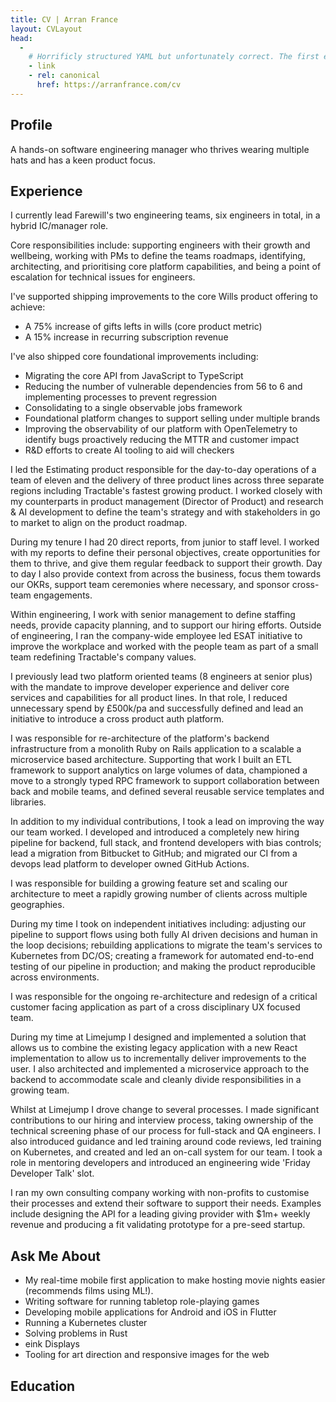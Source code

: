```yaml
---
title: CV | Arran France
layout: CVLayout
head:
  - 
    # Horrificly structured YAML but unfortunately correct. The first element in the list is the tag, the second element is a list of attributes
    - link
    - rel: canonical
      href: https://arranfrance.com/cv
---
```


<WorkHistory-Header />

## Profile

A hands-on software engineering manager who thrives wearing multiple hats and has a keen product focus.

## Experience


<WorkHistory-Block title="Farewill" subtitle="Engineering Lead" years="Jan 2024-Present">

I currently lead Farewill's two engineering teams, six engineers in total, in a hybrid IC/manager role.

Core responsibilities include: supporting engineers with their growth and wellbeing, working with PMs to define the teams roadmaps, identifying, architecting, and prioritising core platform capabilities, and being a point of escalation for technical issues for engineers.

I've supported shipping improvements to the core Wills product offering to achieve:

- A 75% increase of gifts lefts in wills (core product metric)
- A 15% increase in recurring subscription revenue

I've also shipped core foundational improvements including:

- Migrating the core API from JavaScript to TypeScript
- Reducing the number of vulnerable dependencies from 56 to 6 and implementing processes to prevent regression
- Consolidating to a single observable jobs framework
- Foundational platform changes to support selling under multiple brands
- Improving the observability of our platform with OpenTelemetry to identify bugs proactively reducing the MTTR and customer impact
- R&D efforts to create AI tooling to aid will checkers

<WorkHistory-Skills :list="['TypeScript', 'Postgres', 'Redis', 'Node.js', 'React', 'Next.js', 'Cloudflare']" />

</WorkHistory-Block>

<WorkHistory-Block title="Tractable" subtitle="Engineering Manager" years="May 2022-Jan 2024">

I led the Estimating product responsible for the day-to-day operations of a team of eleven and the delivery of three product lines across three separate regions including Tractable's fastest growing product. I worked closely with my counterparts in product management (Director of Product) and research & AI development to define the team's strategy and with stakeholders in go to market to align on the product roadmap.

During my tenure I had 20 direct reports, from junior to staff level. I worked with my reports to define their personal objectives, create opportunities for them to thrive, and give them regular feedback to support their growth. Day to day I also provide context from across the business, focus them towards our OKRs, support team ceremonies where necessary, and sponsor cross-team engagements.

Within engineering, I work with senior management to define staffing needs, provide capacity planning, and to support our hiring efforts. Outside of engineering, I ran the company-wide employee led ESAT initiative to improve the workplace and worked with the people team as part of a small team redefining Tractable's company values.

I previously lead two platform oriented teams (8 engineers at senior plus) with the mandate to improve developer experience and deliver core services and capabilities for all product lines. In that role, I reduced unnecessary spend by £500k/pa and successfully defined and lead an initiative to introduce a cross product auth platform.

</WorkHistory-Block>

<WorkHistory-Block title="Tendable" subtitle="Tech Lead" years="June 2021-April 2022">

I was responsible for re-architecture of the platform's backend infrastructure from a monolith Ruby on Rails application to a scalable a microservice based architecture. Supporting that work I built an ETL framework to support analytics on large volumes of data, championed a move to a strongly typed RPC framework to support collaboration between back and mobile teams, and defined several reusable service templates and libraries.

In addition to my individual contributions, I took a lead on improving the way our team worked. I developed and introduced a completely new hiring pipeline for backend, full stack, and frontend developers with bias controls; lead a migration from Bitbucket to GitHub; and migrated our CI from a devops lead platform to developer owned GitHub Actions.

<WorkHistory-Skills :list="['Ruby', 'Rails', 'Resque', 'TypeScript', 'Postgres', 'Node.js', 'Redis', 'ETL', 'Protobuf']" />

</WorkHistory-Block>

<WorkHistory-Block title="Tractable" subtitle="Developer" years="September 2020-June 2021">

I was responsible for building a growing feature set and scaling our architecture to meet a rapidly growing number of clients across multiple geographies.

During my time I took on independent initiatives including: adjusting our pipeline to support flows using both fully AI driven decisions and human in the loop decisions; rebuilding applications to migrate the team's services to Kubernetes from DC/OS; creating a framework for automated end-to-end testing of our pipeline in production; and making the product reproducible across environments.
<!-- 
I also helped improve the robustness of our codebase by kickstarting an initiative to introduce stronger types, extracting reused functionality into well tested libraries, and improving the resilience of our release process to prevent downtimes during deploys. -->

<WorkHistory-Skills :list="['TypeScript', 'GraphQL', 'Kafka', 'Node.js', 'React', 'Kubernetes', 'Postgres', 'Redis', 'Docker', 'AWS', 'Gauge', 'Jenkins', 'Datadog', 'ArgoCD', 'Monorepo']" />

</WorkHistory-Block>

<WorkHistory-Block title="Limejump" subtitle="Developer" years="February 2019-September 2020">

I was responsible for the ongoing re-architecture and redesign of a critical customer facing application as part of a cross disciplinary UX focused team.

During my time at Limejump I designed and implemented a solution that allows us to combine the existing legacy application with a new React implementation to allow us to incrementally deliver improvements to the user. I also architected and implemented a microservice approach to the backend to accommodate scale and cleanly divide responsibilities in a growing team.

Whilst at Limejump I drove change to several processes. I made significant contributions to our hiring and interview process, taking ownership of the technical screening phase of our process for full-stack and QA engineers. I also introduced guidance and led training around code reviews, led training on Kubernetes, and created and led an on-call system for our team. I took a role in mentoring developers and introduced an engineering wide 'Friday Developer Talk' slot.

<WorkHistory-Skills :list="['Node.js', 'React', 'Redux', 'Kubernetes', 'Docker', 'AWS', 'Prometheus', 'CircleCI', 'Git', 'Google Cloud']" />

</WorkHistory-Block>

<WorkHistory-Block title="Bricks and Mortar Studio" subtitle="Owner/Director" years="2016-2020">
I ran my own consulting company working with non-profits to customise their processes and extend their software to support their needs. Examples include designing the API for a leading giving provider with $1m+ weekly revenue and producing a fit validating prototype for a pre-seed startup.

<WorkHistory-Skills :list="['C#', 'ASP.NET', 'SQL', 'Python3', 'Pandas']" />

</WorkHistory-Block>

<WorkHistory-Block :brief="true" title="Spark Development Network" subtitle="Developer, Remote" years="June 2018-February 2019">

<!-- I built and designed features to specification for clients, incorporating them into the core OSS product when appropriate, or building them as a custom solution when not. Solutions were built to work at scale while maintaining high performance and reliability on both on-premise and cloud infrastructure. My primary focus was coordinating the development for a key strategic partner.

During my time I introduced developer best practices including code reviews and tools for enforcing code style and static analysis.

<WorkHistory-Skills :list="['C#', 'ASP.NET', 'SQL', 'SQL Server', 'jQuery', 'IIS', 'Azure', 'Windows Server',  'Requirements Analysis', 'OSS Community Management', 'Release Planning', 'Retainer Management']" /> -->

</WorkHistory-Block>

<WorkHistory-Block :brief="true" title="Royal Holloway, University of London" subtitle="Undergraduate Researcher" years="Summer 2016 / Summer 2017">

<!-- I produced a web interface (Rust/Angular 1) to queue jobs for a JavaScript symbolic execution engine and identified, wrote, and contributed a fix for a bug in Samsung’s JavaScript analysis framework.

I also added features to the symbolic engine to help users analyse line coverage and to provide preliminary support for symbolic objects. Additionally, I performed a number of case studies on popular NPM libraries to identify areas of the engine that required improvement.-->

<!-- <WorkHistory-Skills :list="['Rust', 'GDB', 'Z3', 'SMT', 'Angular 1', 'JavaScript', 'Node.js', 'Bash']" />  -->

</WorkHistory-Block>

<WorkHistory-Block :brief="true" title="Spark Development Network" subtitle="Internship" years="Summer 2016">
<!-- 
I worked on v6 of [Rock RMS](https://github.com/SparkDevNetwork/Rock/), a large (1000 KLOC+) C#/ASP.NET open source application for non-profits, including the first iteration of their notification and telemetry system. I also gave a talk at their annual conference on the benefits of open source software and the different roles that users and developers have within that ecosystem. -->

<!-- <WorkHistory-Skills :list="['C#', 'ASP.NET', 'SQL', 'Entity Framework 6', 'SQL Server', 'HTML5', 'CSS3', 'jQuery', 'Git', 'Public Speaking']" /> -->

</WorkHistory-Block>

<WorkHistory-Block :brief="true" title="Hope Church" subtitle="Communications Director" years="2013-2015">

<!-- I architected an information strategy for storing and recording PII data within ICO guidelines. This strategy led to me modernising internal tools and processes, which included a migration to Google Apps and the introduction of a modern CRM. -->

</WorkHistory-Block>

<WorkHistory-Block title="">

## Ask Me About


- My real-time mobile first application to make hosting movie nights easier (recommends films using ML!).
- Writing software for running tabletop role-playing games
- Developing mobile applications for Android and iOS in Flutter
- Running a Kubernetes cluster
- Solving problems in Rust
- eink Displays
- Tooling for art direction and responsive images for the web

</WorkHistory-Block>

<!-- <WorkHistory-Block title="Jonathan's Movies" github-url="arranf/Jonathans-Movies-Client">

I built a Vue.js web application to make hosting movie nights among friends easier. The project leverages web sockets to display selections in real-time to all connected users. The server side also uses machine learning to produce movie recommendations for users using a cosine similarity matrix.

<WorkHistory-Skills :list="['TypeScript', 'Node.js', 'Vue', 'Webpack', 'Jest', 'Real-Time', 'Web Sockets', 'Machine Learning', 'OAuth']" />
</WorkHistory-Block>

<WorkHistory-Block title="Heroes Companion" github-url="arranf/Heroes-Companion">

I built a Flutter application for Android and iOS to help users identify the optimal talent combinations for the game Heroes of the Storm.

The on-device application is supported by a data pipeline that translates in-game data via an AWS Lambda function. App content updates are provided by an Express/MongoDB backend which also scrapes statistics from the web.

<WorkHistory-Skills :list="['Flutter', 'Dart', 'Redux', 'Java', 'SQLite', 'Express', 'MongoDB', 'Mongoose', 'AWS', 'S3', 'Cloudfront', 'Lambda', 'Puppeteer', 'Heroku']" /> -->

<!-- </WorkHistory-Block> -->

## Education

<WorkHistory-Block title="First Class Software Engineering BSc" subtitle="Royal Holloway, University of London" years="2015-2018">

<!-- <WorkHistory-Grid title="Awards" items="awards" width="100" /> -->

</WorkHistory-Block>

<WorkHistory-PopUp url="https://files.arranfrance.com/Arran+France+CV.pdf" />